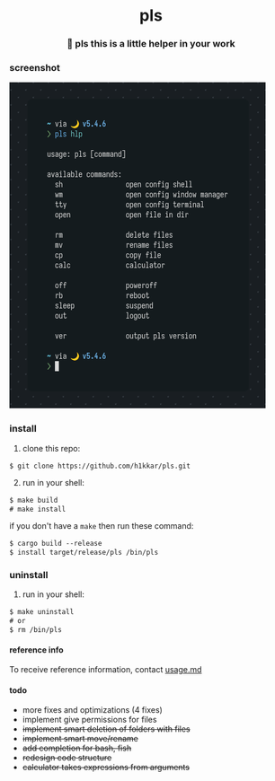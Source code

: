 <div align="center">
    <h1>pls</h1>
    <h3>🌸 <strong>pls this is a little helper in your work</strong></h3>
</div>

### screenshot

![pls scrot](/scrots/pls.png)

### install
1. clone this repo:
```
$ git clone https://github.com/h1kkar/pls.git
```
2. run in your shell:
```
$ make build
# make install
```
if you don't have a `make` then run these command:
```
$ cargo build --release
$ install target/release/pls /bin/pls
```

### uninstall
1. run in your shell:
```
$ make uninstall
# or
$ rm /bin/pls
```

#### reference info
To receive reference information, contact [usage.md](https://github.com/h1kkar/pls/blob/main/usage.md)

#### todo
- more fixes and optimizations (4 fixes)
- implement give permissions for files
- ~~implement smart deletion of folders with files~~
- ~~implement smart move/rename~~
- ~~add completion for bash, fish~~
- ~~redesign code structure~~
- ~~calculator takes expressions from arguments~~